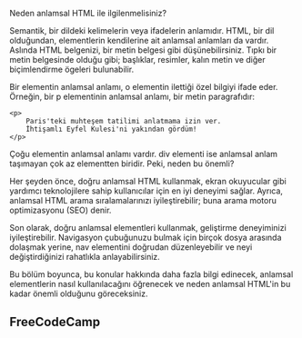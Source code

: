 Neden anlamsal HTML ile ilgilenmelisiniz?

Semantik, bir dildeki kelimelerin veya ifadelerin anlamıdır. HTML, bir dil olduğundan, elementlerin kendilerine ait anlamsal anlamları da vardır. Aslında HTML belgenizi, bir metin belgesi gibi düşünebilirsiniz. Tıpkı bir metin belgesinde olduğu gibi; başlıklar, resimler, kalın metin ve diğer biçimlendirme ögeleri bulunabilir.

Bir elementin anlamsal anlamı, o elementin ilettiği özel bilgiyi ifade eder. Örneğin, bir p elementinin anlamsal anlamı, bir metin paragrafıdır:
```
<p>
    Paris'teki muhteşem tatilimi anlatmama izin ver.
    İhtişamlı Eyfel Kulesi'ni yakından gördüm!
</p>
```

Çoğu elementin anlamsal anlamı vardır. div elementi ise anlamsal anlam taşımayan çok az elementten biridir. Peki, neden bu önemli?

Her şeyden önce, doğru anlamsal HTML kullanmak, ekran okuyucular gibi yardımcı teknolojilere sahip kullanıcılar için en iyi deneyimi sağlar. Ayrıca, anlamsal HTML arama sıralamalarınızı iyileştirebilir; buna arama motoru optimizasyonu (SEO) denir.

Son olarak, doğru anlamsal elementleri kullanmak, geliştirme deneyiminizi iyileştirebilir. Navigasyon çubuğunuzu bulmak için birçok dosya arasında dolaşmak yerine, nav elementini doğrudan düzenleyebilir ve neyi değiştirdiğinizi rahatlıkla anlayabilirsiniz.

Bu bölüm boyunca, bu konular hakkında daha fazla bilgi edinecek, anlamsal elementlerin nasıl kullanılacağını öğrenecek ve neden anlamsal HTML'in bu kadar önemli olduğunu göreceksiniz.
## FreeCodeCamp
